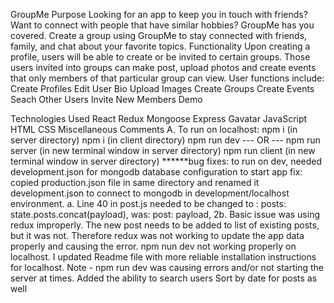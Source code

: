 GroupMe
Purpose
Looking for an app to keep you in touch with friends? Want to connect with people that have similar hobbies? GroupMe has you covered. Create a group using GroupMe to stay connected with friends, family, and chat about your favorite topics.
Functionality
Upon creating a profile, users will be able to create or be invited to certain groups. Those users invited into groups can make post, upload photos and create events that only members of that particular group can view. User functions include:
Create Profiles
Edit User Bio
Upload Images
Create Groups
Create Events
Seach Other Users
Invite New Members
Demo

Technologies Used
React
Redux
Mongoose
Express
Gavatar
JavaScript
HTML
CSS
Miscellaneous Comments
A. To run on localhost:
npm i (in server directory)
npm i (in client directory)
npm run dev
--- OR ---
npm run server (in new terminal window in server directory)
npm run client (in new terminal window in server directory)
******bug fixes:
to run on dev, needed development.json for mongodb database configuration to start app
fix: copied production.json file in same directory and renamed it development.json to connect to mongodb in development/localhost environment.
a. Line 40 in post.js needed to be changed to :
posts: state.posts.concat(payload),
was:
post: payload,
2b. Basic issue was using redux improperly. The new post needs to be added to list of existing posts, but it was not. Therefore redux was not working to update the app data properly and causing the error.
npm nun dev not working properly on localhost. I updated Readme file with more reliable installation instructions for localhost.
Note - npm run dev was causing errors and/or not starting the server at times.
Added the ability to search users
Sort by date for posts as well
